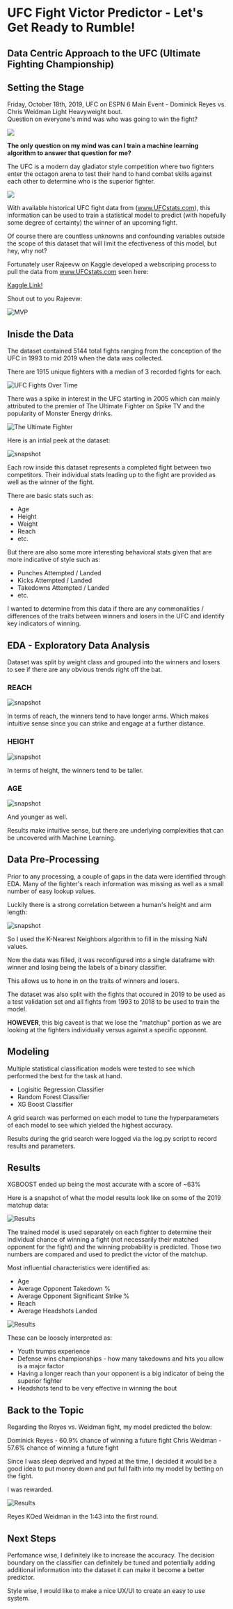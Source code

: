 # UFC Fight Victor Predictor - Let's Get Ready to Rumble!
## Data Centric Approach to the UFC (Ultimate Fighting Championship)

## Setting the Stage

Friday, October 18th, 2019, UFC on ESPN 6 Main Event - Dominick Reyes vs. Chris Weidman Light Heavyweight bout.  
Question on everyone's mind was who was going to win the fight?  

![](/images/faceoff.png)

**The only question on my mind was can I train a machine learning algorithm to answer that question for me?**

The UFC is a modern day gladiator style competition where two fighters enter the octagon arena to test their hand to hand combat skills against each other to determine who is the superior fighter.

![](/images/UFC.png)

With available historical UFC fight data from (www.UFCstats.com), this information can be used to train a statistical model to predict (with hopefully some degree of certainty) the winner of an upcoming fight.

Of course there are countless unknowns and confounding variables outside the scope of this dataset that will limit the efectiveness of this model, but hey, why not?

Fortunately user Rajeevw on Kaggle developed a webscriping process to pull the data from www.UFCstats.com seen here:

[Kaggle Link!](https://www.kaggle.com/rajeevw/ufcdata)

Shout out to you Rajeevw:


![MVP](/images/kd.png)

## Inisde the Data

The dataset contained 5144 total fights ranging from the conception of the UFC in 1993 to mid 2019 when the data was collected.  

There are 1915 unique fighters with a median of 3 recorded fights for each.

![UFC Fights Over Time](/images/FightsVsYear.png)

There was a spike in interest in the UFC starting in 2005 which can mainly attributed to the premier of The Ultimate Fighter on Spike TV and the popularity of Monster Energy drinks.

![The Ultimate Fighter](/images/tuf.png)

Here is an intial peek at the dataset:

![snapshot](/images/dataset_snapshot.png)


Each row inside this dataset represents a completed fight between two competitors.  Their individual stats leading up to the fight are provided as well as the winner of the fight.

There are basic stats such as:
- Age
- Height
- Weight
- Reach
- etc.

But there are also some more interesting behavioral stats given that are more indicative of style such as:
- Punches Attempted / Landed
- Kicks Attempted / Landed
- Takedowns Attempted / Landed
- etc.

I wanted to determine from this data if there are any commonalities / differences of the traits between winners and losers in the UFC and identify key indicators of winning.

## EDA - Exploratory Data Analysis

Dataset was split by weight class and grouped into the winners and losers to see if there are any obvious trends right off the bat.


### REACH

![snapshot](/images/Reach_Differences.png)

In terms of reach, the winners tend to have longer arms.  Which makes intuitive sense since you can strike and engage at a further distance.

### HEIGHT
![snapshot](/images/Height_Differences.png)

In terms of height, the winners tend to be taller.

### AGE
![snapshot](/images/Age_Differences.png)

And younger as well.
  
  
Results make intuitive sense, but there are underlying complexities that can be uncovered with Machine Learning.

## Data Pre-Processing

Prior to any processing, a couple of gaps in the data were identified through EDA.  Many of the fighter's reach information was missing as well as a small number of easy lookup values.

Luckily there is a strong correlation between a human's height and arm length:

![snapshot](/images/heightvsreach.png)

So I used the K-Nearest Neighbors algorithm to fill in the missing NaN values.

Now the data was filled, it was reconfigured into a single dataframe with winner and losing being the labels of a binary classifier.

This allows us to hone in on the traits of winners and losers.

The dataset was also split with the fights that occured in 2019 to be used as a test validation set and all fights from 1993 to 2018 to be used to train the model.


**HOWEVER**, this big caveat is that we lose the "matchup" portion as we are looking at the fighters individually versus against a specific opponent.



## Modeling

Multiple statistical classification models were tested to see which performed the best for the task at hand.  

- Logisitic Regression Classifier
- Random Forest Classifier
- XG Boost Classifier

A grid search was performed on each model to tune the hyperparameters of each model to see which yielded the highest accuracy.

Results during the grid search were logged via the log.py script to record results and parameters.


## Results

XGBOOST ended up being the most accurate with a score of ~63%

Here is a snapshot of what the model results look like on some of the 2019 matchup data:

![Results](/images/results.png)

The trained model is used separately on each fighter to determine their individual chance of winning a fight (not necessarily their matched opponent for the fight) and the winning probability is predicted.  Those two numbers are compared and used to predict the victor of the matchup.



Most influential characteristics were identified as:
- Age
- Average Opponent Takedown %
- Average Opponent Significant Strike %
- Reach
- Average Headshots Landed


![Results](/images/feats.png)

These can be loosely interpreted as:
- Youth trumps experience
- Defense wins championships - how many takedowns and hits you allow is a major factor
- Having a longer reach than your opponent is a big indicator of being the superior fighter
- Headshots tend to be very effective in winning the bout



## Back to the Topic

Regarding the Reyes vs. Weidman fight, my model predicted the below:

Dominick Reyes - 60.9% chance of winning a future fight
Chris Weidman - 57.6% chance of winning a future fight

Since I was sleep deprived and hyped at the time, I decided it would be a good idea to put money down and put full faith into my model by betting on the fight.

I was rewarded.

![Results](/images/win.png)

Reyes KOed Weidman in the 1:43 into the first round.


## Next Steps

Perfomance wise, I definitely like to increase the accuracy.  The decision boundary on the classifier can definitely be tuned and potentially adding additional information into the dataset it can make it become a better predictor.

Style wise, I would like to make a nice UX/UI to create an easy to use system.






